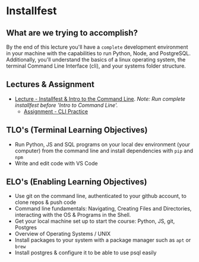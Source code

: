 # Installfest

## What are we trying to accomplish?

By the end of this lecture you'll have a `complete` development environment in your machine with the capabilities to run Python, Node, and PostgreSQL. Additionally, you'll understand the basics of a linux operating system, the terminal Command Line Interface (cli), and your systems folder structure.

## Lectures & Assignment

- [Lecture - Installfest & Intro to the Command Line](./installfest-cli.md). *Note: Run complete installfest before 'Intro to Command Line'.*
  - [Assignment - CLI Practice](https://github.com/Code-Platoon-Assignments/cli-practice.git)

## TLO's (Terminal Learning Objectives)

- Run Python, JS and SQL programs on your local dev environment (your computer) from the command line and install dependencies with `pip` and `npm`
- Write and edit code with VS Code

## ELO's (Enabling Learning Objectives)

- Use git on the command line, authenticated to your github account, to clone repos & push code
- Command line fundamentals: Navigating, Creating Files and Directories, interacting with the OS & Programs in the Shell.
- Get your local machine set up to start the course: Python, JS, git, Postgres
- Overview of Operating Systems / UNIX
- Install packages to your system with a package manager such as `apt` or `brew`
- Install postgres & configure it to be able to use psql easily
